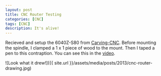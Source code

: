 ```yaml
---
layout: post
title: CNC Router Testing
categories: [CNC]
tags: [CNC]
description: It's alive!
---
```


Recieved and setup the 6040Z-S80 from [Carving-CNC](http://www.carving-cnc.com).  Before mounting the spindle, I clamped a 1 x 1 piece of wood to the mount.  Then I taped a pen to this contraption.  You can see this in the [video](https://youtu.be/0AfhBB9tsAk). 

![Look what it drew!]({{ site.url }}/assets/media/posts/2013/cnc-router-drawing.jpg)
